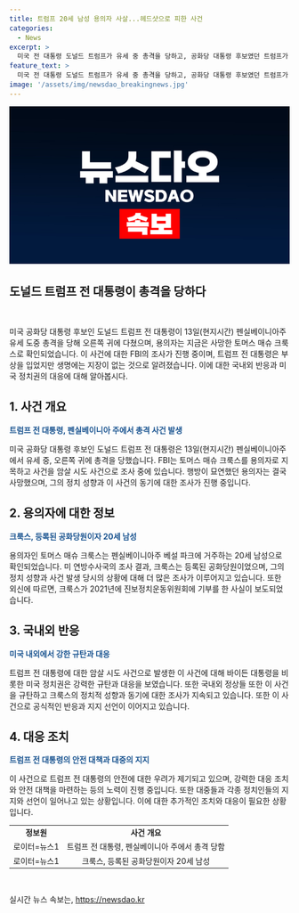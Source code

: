 ```yaml
---
title: 트럼프 20세 남성 용의자 사살...헤드샷으로 피한 사건
categories:
  - News
excerpt: >
  미국 전 대통령 도널드 트럼프가 유세 중 총격을 당하고, 공화당 대통령 후보였던 트럼프가 부상하였으나 생명에 지장이 없는 상황이다. FBI는 용의자로 20세 남성 토머스 매슈 크룩스를 지목하였고, 사건에 대한 동기는 아직 파악 중이다. 암살 시도에 대한 국내외의 강력한 규탄과 함께 트럼프에 대한 공식 지지 선언이 이뤄지고 있다. 트럼프는 경호원들의 보호를 받으며 쾌유를 소망받았으며, 사건에 대한 철저한 수사가 이뤄지고 있다.
feature_text: >
  미국 전 대통령 도널드 트럼프가 유세 중 총격을 당하고, 공화당 대통령 후보였던 트럼프가 부상하였으나 생명에 지장이 없는 상황이다. FBI는 용의자로 20세 남성 토머스 매슈 크룩스를 지목하였고, 사건에 대한 동기는 아직 파악 중이다. 암살 시도에 대한 국내외의 강력한 규탄과 함께 트럼프에 대한 공식 지지 선언이 이뤄지고 있다. 트럼프는 경호원들의 보호를 받으며 쾌유를 소망받았으며, 사건에 대한 철저한 수사가 이뤄지고 있다.
image: '/assets/img/newsdao_breakingnews.jpg'
---
```


<p><img src="/assets/img/newsdao_breakingnews.jpg" alt="bookingtag 속보" /></p>

<h2>도널드 트럼프 전 대통령이 총격을 당하다</h2>

<p data-ke-size="size16">&nbsp;</p>

<p>미국 공화당 대통령 후보인 도널드 트럼프 전 대통령이 13일(현지시간) 펜실베이니아주 유세 도중 총격을 당해 오른쪽 귀에 다쳤으며, 용의자는 지금은 사망한 토머스 매슈 크룩스로 확인되었습니다. 이 사건에 대한 FBI의 조사가 진행 중이며, 트럼프 전 대통령은 부상을 입었지만 생명에는 지장이 없는 것으로 알려졌습니다. 이에 대한 국내외 반응과 미국 정치권의 대응에 대해 알아봅시다.</p></p>

<h2 data-ke-size="size26">1. 사건 개요</h2>

<p><b><span style="color: #1a5490;">트럼프 전 대통령, 펜실베이니아 주에서 총격 사건 발생</span></b></p>

<p>미국 공화당 대통령 후보인 도널드 트럼프 전 대통령은 13일(현지시간) 펜실베이니아주에서 유세 중, 오른쪽 귀에 총격을 당했습니다. FBI는 토머스 매슈 크룩스를 용의자로 지목하고 사건을 암살 시도 사건으로 조사 중에 있습니다. 행방이 묘연했던 용의자는 결국 사망했으며, 그의 정치 성향과 이 사건의 동기에 대한 조사가 진행 중입니다.</p></p>

<h2 data-ke-size="size26">2. 용의자에 대한 정보</h2>

<p><b><span style="color: #1a5490;">크룩스, 등록된 공화당원이자 20세 남성</span></b></p>

<p>용의자인 토머스 매슈 크룩스는 펜실베이니아주 베설 파크에 거주하는 20세 남성으로 확인되었습니다. 미 연방수사국의 조사 결과, 크룩스는 등록된 공화당원이었으며, 그의 정치 성향과 사건 발생 당시의 상황에 대해 더 많은 조사가 이루어지고 있습니다. 또한 외신에 따르면, 크룩스가 2021년에 진보정치운동위원회에 기부를 한 사실이 보도되었습니다.</p></p>

<h2 data-ke-size="size26">3. 국내외 반응</h2>

<p><b><span style="color: #1a5490;">미국 내외에서 강한 규탄과 대응</span></b></p>

<p>트럼프 전 대통령에 대한 암살 시도 사건으로 발생한 이 사건에 대해 바이든 대통령을 비롯한 미국 정치권은 강력한 규탄과 대응을 보였습니다. 또한 국내외 정상들 또한 이 사건을 규탄하고 크룩스의 정치적 성향과 동기에 대한 조사가 지속되고 있습니다. 또한 이 사건으로 공식적인 반응과 지지 선언이 이어지고 있습니다.</p></p>

<h2 data-ke-size="size26">4. 대응 조치</h2>

<p><b><span style="color: #1a5490;">트럼프 전 대통령의 안전 대책과 대중의 지지</span></b></p>

<p>이 사건으로 트럼프 전 대통령의 안전에 대한 우려가 제기되고 있으며, 강력한 대응 조치와 안전 대책을 마련하는 등의 노력이 진행 중입니다. 또한 대중들과 각종 정치인들의 지지와 선언이 일어나고 있는 상황입니다. 이에 대한 추가적인 조치와 대응이 필요한 상황입니다.</p></p>

<table>
  <tbody>
    <tr>
      <td style="text-align: center; height: 17px;"><b>정보원</b></td>
      <td style="text-align: center; height: 17px;"><b>사건 개요</b></td>
    </tr>
    <tr>
      <td style="text-align: center; height: 17px;">로이터=뉴스1</td>
      <td style="text-align: center; height: 17px;">트럼프 전 대통령, 펜실베이니아 주에서 총격 당함</td>
    </tr>
    <tr>
      <td style="text-align: center; height: 17px;">로이터=뉴스1</td>
      <td style="text-align: center; height: 17px;">크룩스, 등록된 공화당원이자 20세 남성</td>
    </tr>
  </tbody>
</table>

<p data-ke-size="size16">&nbsp;</p>
실시간 뉴스 속보는, <a href="https://newsdao.kr" rel="dofollow">https://newsdao.kr</a>


